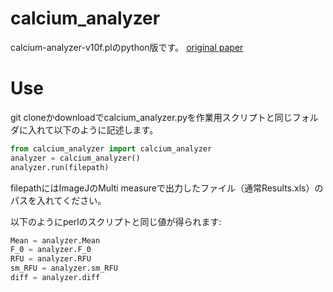 # calcium_analyzer

calcium-analyzer-v10f.plのpython版です。
[original paper](https://www.nature.com/articles/nprot.2010.169)

# Use
git cloneかdownloadでcalcium_analyzer.pyを作業用スクリプトと同じフォルダに入れて以下のように記述します。
```python
from calcium_analyzer import calcium_analyzer
analyzer = calcium_analyzer()
analyzer.run(filepath)
```

filepathにはImageJのMulti measureで出力したファイル（通常Results.xls）のパスを入れてください。

以下のようにperlのスクリプトと同じ値が得られます: 
```python
Mean = analyzer.Mean
F_0 = analyzer.F_0
RFU = analyzer.RFU
sm_RFU = analyzer.sm_RFU
diff = analyzer.diff
```

